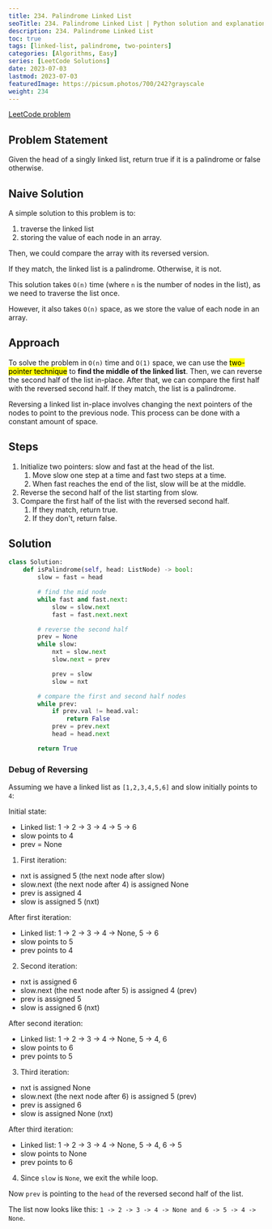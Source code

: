 ```yaml
---
title: 234. Palindrome Linked List
seoTitle: 234. Palindrome Linked List | Python solution and explanation
description: 234. Palindrome Linked List
toc: true
tags: [linked-list, palindrome, two-pointers]
categories: [Algorithms, Easy]
series: [LeetCode Solutions]
date: 2023-07-03
lastmod: 2023-07-03
featuredImage: https://picsum.photos/700/242?grayscale
weight: 234
---
```



[LeetCode problem](https://leetcode.com/problems/palindrome-linked-list/)

## Problem Statement

Given the head of a singly linked list, return true if it is a palindrome or false otherwise.

## Naive Solution

A simple solution to this problem is to:

1. traverse the linked list
2. storing the value of each node in an array.

Then, we could compare the array with its reversed version.

If they match, the linked list is a palindrome. Otherwise, it is not.

This solution takes `O(n)` time (where `n` is the number of nodes in the list), as we need to traverse the list once.

However, it also takes `O(n)` space, as we store the value of each node in an array.

## Approach

To solve the problem in `O(n)` time and `O(1)` space, we can use the <mark>two-pointer technique</mark> to **find the middle of the linked list**. Then, we can reverse the second half of the list in-place. After that, we can compare the first half with the reversed second half. If they match, the list is a palindrome.

Reversing a linked list in-place involves changing the next pointers of the nodes to point to the previous node. This process can be done with a constant amount of space.

## Steps

1. Initialize two pointers: slow and fast at the head of the list.
   1. Move slow one step at a time and fast two steps at a time.
   2. When fast reaches the end of the list, slow will be at the middle.
2. Reverse the second half of the list starting from slow.
3. Compare the first half of the list with the reversed second half.
   1. If they match, return true.
   2. If they don't, return false.

## Solution

```python
class Solution:
    def isPalindrome(self, head: ListNode) -> bool:
        slow = fast = head

        # find the mid node
        while fast and fast.next:
            slow = slow.next
            fast = fast.next.next

        # reverse the second half
        prev = None
        while slow:
            nxt = slow.next
            slow.next = prev

            prev = slow
            slow = nxt

        # compare the first and second half nodes
        while prev:
            if prev.val != head.val:
                return False
            prev = prev.next
            head = head.next

        return True
```

### Debug of Reversing

Assuming we have a linked list as `[1,2,3,4,5,6]` and slow initially points to `4`:

Initial state:

- Linked list: 1 -> 2 -> 3 -> 4 -> 5 -> 6
- slow points to 4
- prev = None

1. First iteration:

- nxt is assigned 5 (the next node after slow)
- slow.next (the next node after 4) is assigned None
- prev is assigned 4
- slow is assigned 5 (nxt)

After first iteration:

- Linked list: 1 -> 2 -> 3 -> 4 -> None, 5 -> 6
- slow points to 5
- prev points to 4

2. Second iteration:

- nxt is assigned 6
- slow.next (the next node after 5) is assigned 4 (prev)
- prev is assigned 5
- slow is assigned 6 (nxt)

After second iteration:

- Linked list: 1 -> 2 -> 3 -> 4 -> None, 5 -> 4, 6
- slow points to 6
- prev points to 5

3. Third iteration:

- nxt is assigned None
- slow.next (the next node after 6) is assigned 5 (prev)
- prev is assigned 6
- slow is assigned None (nxt)

After third iteration:

- Linked list: 1 -> 2 -> 3 -> 4 -> None, 5 -> 4, 6 -> 5
- slow points to None
- prev points to 6

4. Since `slow` is `None`, we exit the while loop.

Now `prev` is pointing to the `head` of the reversed second half of the list.

The list now looks like this: `1 -> 2 -> 3 -> 4 -> None and 6 -> 5 -> 4 -> None`.
